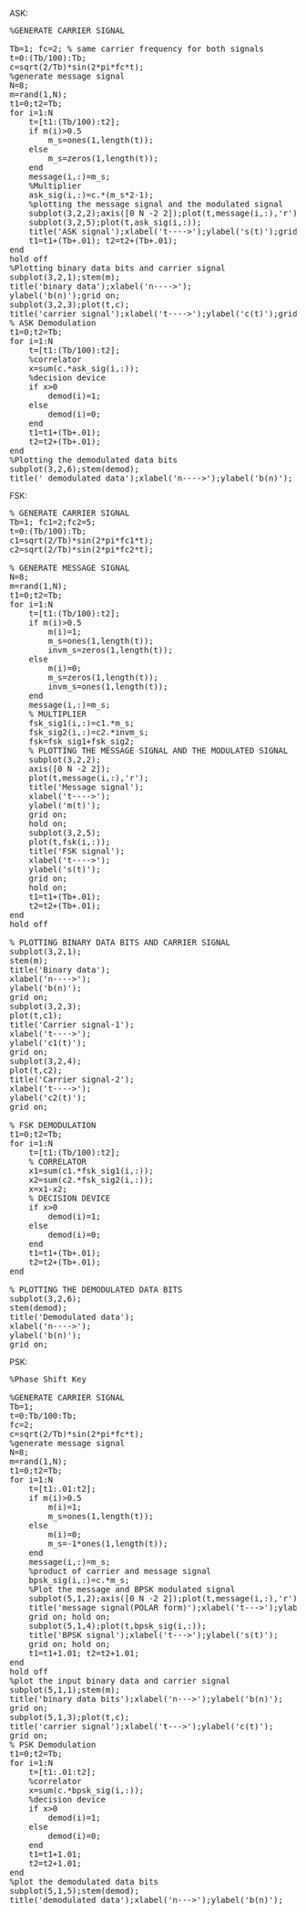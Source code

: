 ASK:
<pre>
%GENERATE CARRIER SIGNAL

Tb=1; fc=2; % same carrier frequency for both signals
t=0:(Tb/100):Tb;
c=sqrt(2/Tb)*sin(2*pi*fc*t);
%generate message signal
N=8;
m=rand(1,N);
t1=0;t2=Tb;
for i=1:N
    t=[t1:(Tb/100):t2];
    if m(i)>0.5
        m_s=ones(1,length(t));
    else
        m_s=zeros(1,length(t));
    end
    message(i,:)=m_s;
    %Multiplier
    ask_sig(i,:)=c.*(m_s*2-1);
    %plotting the message signal and the modulated signal
    subplot(3,2,2);axis([0 N -2 2]);plot(t,message(i,:),'r'); title('message signal');xlabel('t---->');ylabel('m(t)');grid on;hold on;
    subplot(3,2,5);plot(t,ask_sig(i,:));
    title('ASK signal');xlabel('t---->');ylabel('s(t)');grid on;hold on;
    t1=t1+(Tb+.01); t2=t2+(Tb+.01);
end
hold off
%Plotting binary data bits and carrier signal
subplot(3,2,1);stem(m);
title('binary data');xlabel('n---->');
ylabel('b(n)');grid on;
subplot(3,2,3);plot(t,c);
title('carrier signal');xlabel('t---->');ylabel('c(t)');grid on;
% ASK Demodulation
t1=0;t2=Tb;
for i=1:N
    t=[t1:(Tb/100):t2];
    %correlator
    x=sum(c.*ask_sig(i,:));
    %decision device
    if x>0
        demod(i)=1;
    else
        demod(i)=0;
    end
    t1=t1+(Tb+.01);
    t2=t2+(Tb+.01);
end
%Plotting the demodulated data bits
subplot(3,2,6);stem(demod);
title(' demodulated data');xlabel('n---->');ylabel('b(n)'); grid on;
</pre>

FSK:
<pre>
% GENERATE CARRIER SIGNAL
Tb=1; fc1=2;fc2=5;
t=0:(Tb/100):Tb;
c1=sqrt(2/Tb)*sin(2*pi*fc1*t);
c2=sqrt(2/Tb)*sin(2*pi*fc2*t);

% GENERATE MESSAGE SIGNAL
N=8;
m=rand(1,N);
t1=0;t2=Tb;
for i=1:N
    t=[t1:(Tb/100):t2];
    if m(i)>0.5
        m(i)=1;
        m_s=ones(1,length(t));
        invm_s=zeros(1,length(t));
    else
        m(i)=0;
        m_s=zeros(1,length(t));
        invm_s=ones(1,length(t));
    end
    message(i,:)=m_s;
    % MULTIPLIER
    fsk_sig1(i,:)=c1.*m_s;
    fsk_sig2(i,:)=c2.*invm_s;
    fsk=fsk_sig1+fsk_sig2;
    % PLOTTING THE MESSAGE SIGNAL AND THE MODULATED SIGNAL
    subplot(3,2,2);
    axis([0 N -2 2]);
    plot(t,message(i,:),'r');
    title('Message signal');
    xlabel('t---->');
    ylabel('m(t)');
    grid on;
    hold on;
    subplot(3,2,5);
    plot(t,fsk(i,:));
    title('FSK signal');
    xlabel('t---->');
    ylabel('s(t)');
    grid on;
    hold on;
    t1=t1+(Tb+.01);
    t2=t2+(Tb+.01);
end
hold off

% PLOTTING BINARY DATA BITS AND CARRIER SIGNAL
subplot(3,2,1);
stem(m);
title('Binary data');
xlabel('n---->');
ylabel('b(n)');
grid on;
subplot(3,2,3);
plot(t,c1);
title('Carrier signal-1');
xlabel('t---->');
ylabel('c1(t)');
grid on;
subplot(3,2,4);
plot(t,c2);
title('Carrier signal-2');
xlabel('t---->');
ylabel('c2(t)');
grid on;

% FSK DEMODULATION
t1=0;t2=Tb;
for i=1:N
    t=[t1:(Tb/100):t2];
    % CORRELATOR
    x1=sum(c1.*fsk_sig1(i,:));
    x2=sum(c2.*fsk_sig2(i,:));
    x=x1-x2;
    % DECISION DEVICE
    if x>0
        demod(i)=1;
    else
        demod(i)=0;
    end
    t1=t1+(Tb+.01);
    t2=t2+(Tb+.01);
end

% PLOTTING THE DEMODULATED DATA BITS
subplot(3,2,6);
stem(demod);
title('Demodulated data');
xlabel('n---->');
ylabel('b(n)');
grid on;
</pre>

PSK:
<pre>
%Phase Shift Key

%GENERATE CARRIER SIGNAL
Tb=1;
t=0:Tb/100:Tb;
fc=2;
c=sqrt(2/Tb)*sin(2*pi*fc*t);
%generate message signal
N=8;
m=rand(1,N);
t1=0;t2=Tb;
for i=1:N
    t=[t1:.01:t2];
    if m(i)>0.5
        m(i)=1;
        m_s=ones(1,length(t));
    else
        m(i)=0;
        m_s=-1*ones(1,length(t));
    end
    message(i,:)=m_s;
    %product of carrier and message signal
    bpsk_sig(i,:)=c.*m_s;
    %Plot the message and BPSK modulated signal
    subplot(5,1,2);axis([0 N -2 2]);plot(t,message(i,:),'r');
    title('message signal(POLAR form)');xlabel('t--->');ylabel('m(t)');
    grid on; hold on;
    subplot(5,1,4);plot(t,bpsk_sig(i,:));
    title('BPSK signal');xlabel('t--->');ylabel('s(t)');
    grid on; hold on;
    t1=t1+1.01; t2=t2+1.01;
end
hold off
%plot the input binary data and carrier signal
subplot(5,1,1);stem(m);
title('binary data bits');xlabel('n--->');ylabel('b(n)');
grid on;
subplot(5,1,3);plot(t,c);
title('carrier signal');xlabel('t--->');ylabel('c(t)');
grid on;
% PSK Demodulation
t1=0;t2=Tb;
for i=1:N
    t=[t1:.01:t2];
    %correlator
    x=sum(c.*bpsk_sig(i,:));
    %decision device
    if x>0
        demod(i)=1;
    else
        demod(i)=0;
    end
    t1=t1+1.01;
    t2=t2+1.01;
end
%plot the demodulated data bits
subplot(5,1,5);stem(demod);
title('demodulated data');xlabel('n--->');ylabel('b(n)'); 
</pre>
